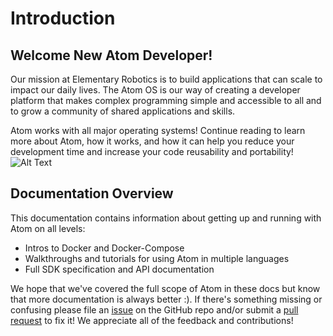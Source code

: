 # Introduction

## Welcome New Atom Developer!

Our mission at Elementary Robotics is to build applications that can scale to impact our daily lives. The Atom OS is our way of creating a developer platform that makes complex programming simple and accessible to all and to grow a community of shared applications and skills.

Atom works with all major operating systems! Continue reading to learn more about Atom, how it works, and how it can help you reduce your development time and increase your code reusability and portability!
![Alt Text](multi-OS.png)


## Documentation Overview

This documentation contains information about getting up and running with Atom on all levels:

- Intros to Docker and Docker-Compose
- Walkthroughs and tutorials for using Atom in multiple languages
- Full SDK specification and API documentation

We hope that we've covered the full scope of Atom in these docs but know that more documentation is always better :). If there's something missing or confusing please file an [issue](https://github.com/elementary-robotics/atom/issues) on the GitHub repo and/or submit a [pull request](https://github.com/elementary-robotics/atom/pulls) to fix it! We appreciate all of the feedback and contributions!
